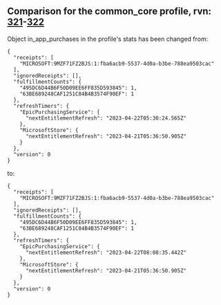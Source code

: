 ## Comparison for the common_core profile, rvn: [321](https://github.com/PRO100KatYT/FortniteProfileRevisions/tree/main/profiles/common_core/321%20common_core.json)-[322](https://github.com/PRO100KatYT/FortniteProfileRevisions/tree/main/profiles/common_core/322%20common_core.json)

Object in_app_purchases in the profile's stats has been changed from:

```
{
  "receipts": [
    "MICROSOFT:9MZF71FZ2BJS:1:fba6acb9-5537-4d0a-b3be-788ea9503cac"
  ],
  "ignoredReceipts": [],
  "fulfillmentCounts": {
    "495DC6D44B6F50D09EE6FF835D593845": 1,
    "63BE689248CAF1251C84B4B3574F90EF": 1
  },
  "refreshTimers": {
    "EpicPurchasingService": {
      "nextEntitlementRefresh": "2023-04-22T05:30:24.565Z"
    },
    "MicrosoftStore": {
      "nextEntitlementRefresh": "2023-04-21T05:36:50.905Z"
    }
  },
  "version": 0
}
```

to:

```
{
  "receipts": [
    "MICROSOFT:9MZF71FZ2BJS:1:fba6acb9-5537-4d0a-b3be-788ea9503cac"
  ],
  "ignoredReceipts": [],
  "fulfillmentCounts": {
    "495DC6D44B6F50D09EE6FF835D593845": 1,
    "63BE689248CAF1251C84B4B3574F90EF": 1
  },
  "refreshTimers": {
    "EpicPurchasingService": {
      "nextEntitlementRefresh": "2023-04-22T08:08:35.442Z"
    },
    "MicrosoftStore": {
      "nextEntitlementRefresh": "2023-04-21T05:36:50.905Z"
    }
  },
  "version": 0
}
```

<br><br>
